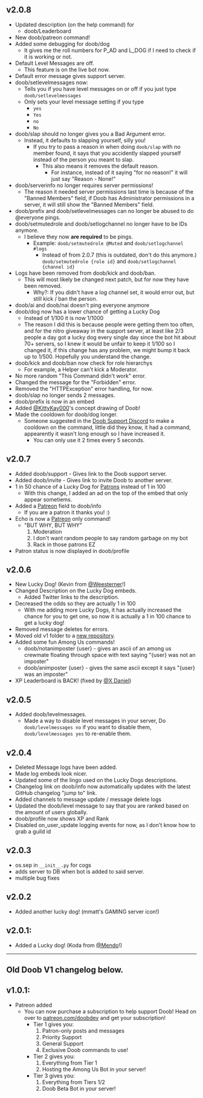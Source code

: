 ## v2.0.8
* Updated description (on the help command) for
    - doob/Leaderboard
* New doob/patreon command!
* Added some debugging for doob/dog
    - It gives me the roll numbers for P_AD and L_DOG if I need to check if it is working or not.
* Default Level Messages are off.
    - This feature is on the live bot now.
* Default error message gives support server.
* doob/setlevelmessages now:
    - Tells you if you have level messages on or off if you just type `doob/setlevelmessages`
    - Only sets your level message setting if you type
        - `yes`
        - `Yes`
        - `no`
        - `No`
* doob/slap should no longer gives you a Bad Argument error.
    - Instead, it defaults to slapping yourself, silly you!
        - If you try to pass a reason in when doing `doob/slap` with no member found, it says that you accidently slapped yourself instead of the person you meant to slap.
            - This also means it removes the default reason.
                - For instance, instead of it saying "for no reason!" it will just say "Reason - None!"
* doob/serverinfo no longer requires server permissions!
    - The reason it needed server permissions last time is because of the "Banned Members" field, if Doob has Administrator permissions in a server, it will still show the "Banned Members" field.
* doob/prefix and doob/setlevelmessages can no longer be abused to do @everyone pings.
* doob/setmutedrole and doob/setlogchannel no longer have to be IDs anymore.
    - I believe they now **are required** to be pings.
        - Example: `doob/setmutedrole @Muted` and `doob/setlogchannel #logs`
            - Instead of from 2.0.7 (this is outdated, don't do this anymore.) `doob/setmutedrole {role id}` and `doob/setlogchannel {channel id}`
* Logs have been removed from doob/kick and doob/ban.
    - This will most likely be changed next patch, but for now they have been removed.
        - Why?: If you didn't have a log channel set, it would error out, but still kick / ban the person.
* doob/ai and doob/nai doesn't ping everyone anymore
* doob/dog now has a lower chance of getting a Lucky Dog
    - Instead of 1/100 it is now 1/1000
    - The reason I did this is because people were getting them too often, and for the nitro giveaway in the support server, at least like 2/3 people a day got a lucky dog every single day since the bot hit about 70+ servers, so I knew it would be unfair to keep it 1/100 so I changed it, if this change has any problem, we might bump it back up to 1/500. Hopefully you understand the change.
* doob/kick and doob/ban now check for role hierarchys
    - For example, a Helper can't kick a Moderator.
* No more random "This Command didn't work" error.
* Changed the message for the "Forbidden" error.
* Removed the "HTTPException" error handling, for now.
* doob/slap no longer sends 2 messages.
* doob/prefix is now in an embed
* Added [@KittyKay000](https://twitter.com/kittykay000)'s concept drawing of Doob!
* Made the cooldown for doob/dog longer.
    - Someone suggested in the [Doob Support Discord](https://discord.gg/hgQTTU7) to make a cooldown on the command, little did they know, it had a command, appearently it wasn't long enough so I have increased it.
        - You can only use it 2 times every 5 seconds.

## v2.0.7
* Added doob/support - Gives link to the Doob support server.
* Added doob/invite - Gives link to invite Doob to another server.
* 1 in 50 chance of a Lucky Dog for [Patrons](https://patreon.com/doobdev) instead of 1 in 100
    - With this change, I added an ad on the top of the embed that only appear sometiems.
* Added a [Patreon](https://patreon.com/doobdev) field to doob/info
    - If you are a patron it thanks you! :)
* Echo is now a [Patreon](https://patreon.com/doobdev) only command!
    - "BUT WHY, BUT WHY" 
        1. Moderation
        2. I don't want random people to say random garbage on my bot
        3. Rack in those patrons EZ
* Patron status is now displayed in doob/profile

## v2.0.6
* New Lucky Dog! (Kevin from [@Weesterner](https://twitter.com/weesterner)!)
* Changed Description on the Lucky Dog embeds.
    - Added Twitter links to the description.
* Decreased the odds so they are actually 1 in 100
    - With me adding more Lucky Dogs, it has actually increased the chance for you to get one, so now it is actually a 1 in 100 chance to get a lucky dog!
* Removed message deletes for errors.
* Moved old v1 folder to a [new repository](https://github.com/doobdev/old-doob).
* Added some fun Among Us commands!
    - doob/notanimposter {user} -  gives an ascii of an among us crewmate floating through space with text saying "{user} was not an imposter"
    - doob/animposter {user} - gives the same ascii except it says "{user} was an imposter"
* XP Leaderboard is BACK! (fixed by [@X Daniel](https://github.com/x-daniel-17))

## v2.0.5
* Added doob/levelmessages.
    - Made a way to disable level messages in your server, Do `doob/levelmessages no` if you want to disable them, `doob/levelmessages yes` to re-enable them.

## v2.0.4
* Deleted Message logs have been added.
* Made log embeds look nicer.
* Updated some of the lingo used on the Lucky Dogs descriptions.
* Changelog link on doob/info now automatically updates with the latest GitHub changelog "jump to" link.
* Added channels to message update / message delete logs
* Updated the doob/level message to say that you are ranked based on the amount of users globally.
* doob/profile now shows XP and Rank
* Disabled on_user_update logging events for now, as I don't know how to grab a guild id

## v2.0.3
* os.sep in `__init__.py` for cogs
* adds server to DB when bot is added to said server.
* multiple bug fixes

## v2.0.2
* Added another lucky dog! (mmatt's GAMING server icon!)

## v2.0.1:
* Added a Lucky dog! (Koda from [@Mendo](https://twitter.com/mendo)!)


------------------------------


## Old Doob V1 changelog below.
## v1.0.1:
* Patreon added
    - You can now purchase a subscription to help support Doob! Head on over to [patreon.com/doobdev](https://patreon.com/doobdev) and get your subscription!
        - Tier 1 gives you:
            1. Patron-only posts and messages
            2. Priority Support
            3. General Support
            4. Exclusive Doob commands to use!
        - Tier 2 gives you:
            1. Everything from Tier 1
            2. Hosting the Among Us Bot in your server!
        - Tier 3 gives you:
            1. Everything from Tiers 1/2
            2. Doob Beta Bot in your server!
